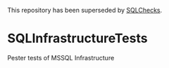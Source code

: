This repository has been superseded by [SQLChecks](https://github.com/taddison/SQLChecks).

# SQLInfrastructureTests
Pester tests of MSSQL Infrastructure